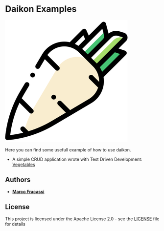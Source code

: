 # Daikon Examples

![Daikon](./logo.svg)

Here you can find some usefull example of how to use daikon.
* A simple CRUD application wrote with Test Driven Development: [Vegetables](https://github.com/DaikonWeb/daikon-examples/tree/master/vegetables)

## Authors

* **[Marco Fracassi](https://github.com/fracassi-marco)**

## License

This project is licensed under the Apache License 2.0 - see the [LICENSE](LICENSE) file for details
